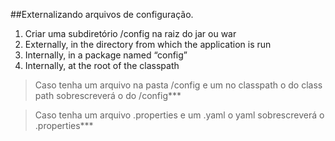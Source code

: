 ##Externalizando arquivos de configuração.

1. Criar uma subdiretório /config na raiz do jar ou war 
2. Externally, in the directory from which the application is run
3. Internally, in a package named “config”
4. Internally, at the root of the classpath

>Caso tenha um arquivo na pasta /config e um no classpath o do class path sobrescreverá o do /config***

>Caso tenha um arquivo .properties e um .yaml o yaml sobrescreverá o .properties***


